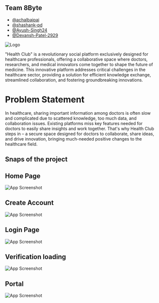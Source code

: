 
## Team 8Byte 

- [@achalbajpai](https://github.com/achalbajpai)
- [@shashank-pd](https://github.com/shashank-pd)
- [@Ayush-Singh24](https://github.com/Ayush-Singh24)
- [@Devansh-Patel-2929](https://github.com/Devansh-Patel-2929)


![Logo](https://github.com/achalbajpai/healthclub/assets/111895109/ae4439c6-baf7-49d5-b31e-13b8aab6d960)



"Health Club" is a revolutionary social platform exclusively designed for healthcare professionals, offering a collaborative space where doctors, researchers, and medical innovators come together to shape the future of medicine. This innovative platform addresses critical challenges in the healthcare sector, providing a solution for efficient knowledge exchange, streamlined collaboration, and fostering groundbreaking innovations.


# Problem Statement 
In healthcare, sharing important information among doctors is often slow and complicated due to scattered knowledge, too much data, and collaboration issues. Existing platforms miss key features needed for doctors to easily share insights and work together. That's why Health Club steps in – a secure space designed for doctors to collaborate, share ideas, and drive innovation, bringing much-needed positive changes to the healthcare field. 



## Snaps of the project 

## Home Page  
![App Screenshot](https://github.com/achalbajpai/healthclub/assets/111895109/0321da9e-1e5e-4f99-ae88-8ec135e48df0)

## Create Account 
![App Screenshot](https://github.com/achalbajpai/healthclub/assets/111895109/69db2834-7b4a-4434-b5df-33399965a7cd)

## Login Page 
![App Screenshot](https://github.com/achalbajpai/healthclub/assets/111895109/60753e09-a04c-46ef-a4e4-d61622515d5a)

## Verification loading  
![App Screenshot](https://github.com/achalbajpai/healthclub/assets/111895109/bafeb29f-f974-4244-8929-c915975ab986)

## Portal 
![App Screenshot](https://github.com/achalbajpai/healthclub/assets/111895109/9de19bc8-7079-4b9e-9245-4f68e24044dd)






